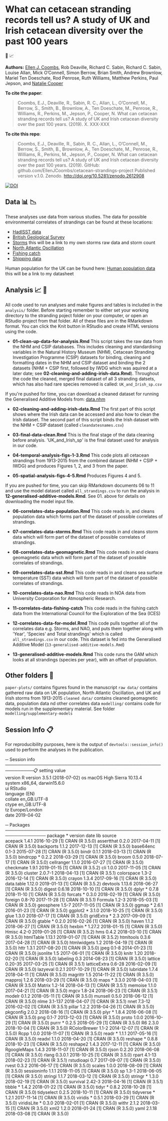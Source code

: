 # What can cetacean stranding records tell us? A study of UK and Irish cetacean diversity over the past 100 years

:whale2: :chart_with_upwards_trend:



__Authors:__
[Ellen J. Coombs](mailto:ellen.coombs.14@ucl.ac.uk), Rob Deaville, Richard C. Sabin, Richard C. Sabin, Louise Allan, Mick O’Connell, Simon Berrow, Brian Smith, Andrew Brownlow, Mariel Ten Doeschate, Rod Penrose, Ruth Williams, Matthew Perkins, Paul Jepson, and [Natalie Cooper](https://github.com/nhcooper123)


__To cite the paper__: 
> Coombs, E.J., Deaville, R., Sabin, R. C., Allan, L., O’Connell, M., Berrow, S., Smith, B., Brownlow, A., Ten Doeschate, M., Penrose, R., Williams, R., Perkins, M., Jepson, P., Cooper, N. What can cetacean stranding records tell us? A study of UK and Irish cetacean diversity over the past 100 years. (2019). X. XXX-XXX 


__To cite this repo__: 
> Coombs, E.J., Deaville, R., Sabin, R. C., Allan, L., O’Connell, M., Berrow, S., Smith, B., Brownlow, A., Ten Doeschate, M., Penrose, R., Williams, R., Perkins, M., Jepson, P., Cooper, N. What can cetacean stranding records tell us? A study of UK and Irish cetacean diversity over the past 100 years. (2019). GitHub: github.com/EllenJCoombs/cetacean-strandings-project Published version v.1.0. Zenodo. http://doi.org/10.5281/zenodo.2612908

[![DOI](https://zenodo.org/badge/DOI/10.5281/zenodo.2612908.svg)](https://doi.org/10.5281/zenodo.2612908)


## Data :bar_chart: :chart_with_downwards_trend: 

These analyses use data from various studies. The data for possible environmental correlates of strandings can be found at these locations: 

- [HadISST data](https://www.metoffice.gov.uk/hadobs/hadisst/data/download.html)
- [British Geological Survey](http://www.geomag.bgs.ac.uk/data_service/data/magnetic_indices/k_indices.html)
- [Storms](../blob/master/LICENSE) this will be a link to my own storms raw data and storm count
- [North Atlantic Oscillation](https://climatedataguide.ucar.edu/sites/default/files/nao_station_annual.txt)
- [Fishing catch](https://www.ices.dk/marine-data/dataset-collections/Pages/Fish-catch-and-stock-assessment.aspx) 
- [Shipping data](https://www.gov.uk/government/collections/maritime-and-shipping-statistics)

Human population for the UK can be found here: 
[Human population data](../blob/master/LICENSE) this will be a link to my datasheet 


## Analysis :chart_with_upwards_trend: :whale2:
All code used to run analyses and make figures and tables is included in the `analysis/` folder. Before starting remember to either set your working directory to the stranding poject folder on your computer, or open an RStudio project from that folder. All of these files are in the RMarkdown format. You can click the Knit button in RStudio and create HTML versions using the code. 

* **01-clean-up-data-for-analysis.Rmd** This script takes the raw data from the NHM and CSIP databases. This includes cleaning and standardising variables in the Natural History Museum (NHM), Cetacean Stranding Investigation Programme (CSIP) datasets for binding, cleaning and formatting dates in the NHM and CSIP dataset and binding the 2 datasets (NHM + CSIP first, followed by IWDG which was aquired at a later date; see **02-cleaning-and-adding-irish-data.Rmd**). Throughout the code  the cleaned, merged final dataset of all 3 stranding datsets, which has also had rare species removed is called: `UK_and_Irish_sp.csv`

If you're pushed for time, you can download a cleaned dataset for running the Generalised Additive Models from: [data.nhm](https://data.nhm.ac.uk/dataset/what-can-cetacean-stranding-records-tell-us)

* **02-cleaning-and-adding-irish-data.Rmd** The first part of this script shows where the Irish data can be accessed and also how to clean the Irish dataset. The second part of this script binds the Irish dataset with the NHM + CSIP dataset (called `cleandatesnames.csv`)

* **03-final-data-clean.Rmd** This is the final stage of the data cleaning before analysis.
'UK_and_Irish_sp' is the final dataset used for analysis in our code. 

* **04-temporal-analysis-figs-1-3.Rmd** This code plots all cetacean strandings from 1913-2015 from the combined dataset (NHM + CSIP + IWDG) and produces Figures 1, 2, and 3 from the paper. 

* **05-spatial-analysis-figs-4-5.Rmd** Produces Figures 4 and 5. 

If you are pushed for time, you can skip RMarkdown documents 06 to 11 and use the model dataset called `all_strandings.csv` to run the analysis in **12-generalised-additive-models.Rmd**. See 01. above for details on downloading the model input file. 

* **06-correlates-data-population.Rmd** This code reads in, and cleans population data which forms part of the dataset of possible correlates of strandings.

* **07-correlates-data-storms.Rmd** This code reads in and cleans storm data which will form part of the dataset of possible correlates of strandings. 

* **08-correlates-data-geomagnetic.Rmd** This code reads in and cleans geomagnetic data which will form part of the dataset of possible correlates of strandings. 

* **09-correlates-data-sst.Rmd** This code reads in and cleans sea surface temperature (SST) data which will form part of the dataset of possible correlates of strandings. 

* **10-correlates-data-nao.Rmd** This code reads in NOA data from University Corporation for Atmospheric Research.

* **11-correlates-data-fishing-catch** This code reads in the fishing catch data from the International Council for the Exploration of the Sea (ICES)

* **12-correlates-data-for-model.Rmd** This code pulls together all of the correlates data e.g. Storms, and NAO, and puts them together along with 'Year', 'Species' and Total strandings' which is called `all_strandings.csv` in our code. This dataset is fed into the Generalised Additive Model (`13-generalised-additive-models.Rmd`)

* **13-generalised-additive-models.Rmd** This code runs the GAM which looks at all strandings (species per year), with an offset of population.

## Other folders :file_folder:
`paper-plots/` contains figures found in the manuscript 
`raw data/` contains gathered raw data on UK population, North Atlantic Oscillation, and UK and Irish storms from 1913-2015
`cleaned data/` contains cleaned geomagnetic data, population data nd other correlates data
`modelling/` contains code for models run in the supplementary material. See folder `modelling/supplementary-models`

## Session Info :clipboard:
For reproducibility purposes, here is the output of `devtools::session_info()` used to perform the analyses in the publication.


─ Session info ───────────────────────────────────────────────────────────:clipboard:
 setting  value                       
 version  R version 3.5.1 (2018-07-02)
 os       macOS High Sierra 10.13.4   
 system   x86_64, darwin15.6.0        
 ui       RStudio                     
 language (EN)                        
 collate  en_GB.UTF-8                 
 ctype    en_GB.UTF-8                 
 tz       Europe/London               
 date     2019-04-02                  

─ Packages ───────────────────────────────────────────────────────────────
 package      * version date       lib source        
 acepack        1.4.1   2016-10-29 [1] CRAN (R 3.5.0)
 assertthat     0.2.0   2017-04-11 [1] CRAN (R 3.5.0)
 backports      1.1.2   2017-12-13 [1] CRAN (R 3.5.0)
 base64enc      0.1-3   2015-07-28 [1] CRAN (R 3.5.0)
 bindr          0.1.1   2018-03-13 [1] CRAN (R 3.5.0)
 bindrcpp     * 0.2.2   2018-03-29 [1] CRAN (R 3.5.0)
 broom          0.5.0   2018-07-17 [1] CRAN (R 3.5.0)
 cellranger     1.1.0   2016-07-27 [1] CRAN (R 3.5.0)
 checkmate      1.9.1   2019-01-15 [1] CRAN (R 3.5.2)
 cli            1.0.0   2017-11-05 [1] CRAN (R 3.5.0)
 cluster        2.0.7-1 2018-04-13 [1] CRAN (R 3.5.1)
 colorspace     1.3-2   2016-12-14 [1] CRAN (R 3.5.0)
 crayon         1.3.4   2017-09-16 [1] CRAN (R 3.5.0)
 data.table     1.12.0  2019-01-13 [1] CRAN (R 3.5.2)
 devtools       1.13.6  2018-06-27 [1] CRAN (R 3.5.0)
 digest         0.6.18  2018-10-10 [1] CRAN (R 3.5.0)
 dplyr        * 0.7.8   2018-11-10 [1] CRAN (R 3.5.0)
 forcats      * 0.3.0   2018-02-19 [1] CRAN (R 3.5.0)
 foreign        0.8-70  2017-11-28 [1] CRAN (R 3.5.1)
 Formula        1.2-3   2018-05-03 [1] CRAN (R 3.5.0)
 geosphere      1.5-7   2017-11-05 [1] CRAN (R 3.5.0)
 ggmap        * 2.6.1   2016-01-23 [1] CRAN (R 3.5.0)
 ggplot2      * 3.1.0   2018-10-25 [1] CRAN (R 3.5.0)
 glue           1.3.0   2018-07-17 [1] CRAN (R 3.5.0)
 gridExtra    * 2.3     2017-09-09 [1] CRAN (R 3.5.0)
 gtable       * 0.2.0   2016-02-26 [1] CRAN (R 3.5.0)
 haven          1.1.2   2018-06-27 [1] CRAN (R 3.5.0)
 hexbin       * 1.27.2  2018-01-15 [1] CRAN (R 3.5.0)
 Hmisc          4.2-0   2019-01-26 [1] CRAN (R 3.5.2)
 hms            0.4.2   2018-03-10 [1] CRAN (R 3.5.0)
 htmlTable      1.13.1  2019-01-07 [1] CRAN (R 3.5.2)
 htmltools      0.3.6   2017-04-28 [1] CRAN (R 3.5.0)
 htmlwidgets    1.2     2018-04-19 [1] CRAN (R 3.5.0)
 httr           1.3.1   2017-08-20 [1] CRAN (R 3.5.0)
 jpeg           0.1-8   2014-01-23 [1] CRAN (R 3.5.0)
 jsonlite       1.5     2017-06-01 [1] CRAN (R 3.5.0)
 knitr          1.20    2018-02-20 [1] CRAN (R 3.5.0)
 labeling       0.3     2014-08-23 [1] CRAN (R 3.5.0)
 lattice        0.20-35 2017-03-25 [1] CRAN (R 3.5.1)
 latticeExtra   0.6-28  2016-02-09 [1] CRAN (R 3.5.0)
 lazyeval       0.2.1   2017-10-29 [1] CRAN (R 3.5.0)
 lubridate      1.7.4   2018-04-11 [1] CRAN (R 3.5.0)
 magrittr       1.5     2014-11-22 [1] CRAN (R 3.5.0)
 mapproj        1.2.6   2018-03-29 [1] CRAN (R 3.5.0)
 maps         * 3.3.0   2018-04-03 [1] CRAN (R 3.5.0)
 Matrix         1.2-14  2018-04-13 [1] CRAN (R 3.5.1)
 memoise        1.1.0   2017-04-21 [1] CRAN (R 3.5.0)
 mgcv           1.8-24  2018-06-23 [1] CRAN (R 3.5.1)
 modelr         0.1.2   2018-05-11 [1] CRAN (R 3.5.0)
 munsell        0.5.0   2018-06-12 [1] CRAN (R 3.5.0)
 nlme           3.1-137 2018-04-07 [1] CRAN (R 3.5.1)
 nnet           7.3-12  2016-02-02 [1] CRAN (R 3.5.1)
 pillar         1.2.2   2018-04-26 [1] CRAN (R 3.5.0)
 pkgconfig      2.0.2   2018-08-16 [1] CRAN (R 3.5.0)
 plyr         * 1.8.4   2016-06-08 [1] CRAN (R 3.5.0)
 png            0.1-7   2013-12-03 [1] CRAN (R 3.5.0)
 proto          1.0.0   2016-10-29 [1] CRAN (R 3.5.0)
 purrr        * 0.2.5   2018-05-29 [1] CRAN (R 3.5.0)
 R6             2.3.0   2018-10-04 [1] CRAN (R 3.5.0)
 RColorBrewer   1.1-2   2014-12-07 [1] CRAN (R 3.5.0)
 Rcpp           1.0.0   2018-11-07 [1] CRAN (R 3.5.0)
 readr        * 1.1.1   2017-05-16 [1] CRAN (R 3.5.0)
 readxl         1.1.0   2018-04-20 [1] CRAN (R 3.5.0)
 reshape      * 0.8.8   2018-10-23 [1] CRAN (R 3.5.0)
 reshape2       1.4.3   2017-12-11 [1] CRAN (R 3.5.0)
 RgoogleMaps    1.4.3   2018-11-07 [1] CRAN (R 3.5.0)
 rjson          0.2.20  2018-06-08 [1] CRAN (R 3.5.0)
 rlang          0.3.0.1 2018-10-25 [1] CRAN (R 3.5.0)
 rpart          4.1-13  2018-02-23 [1] CRAN (R 3.5.1)
 rstudioapi     0.7     2017-09-07 [1] CRAN (R 3.5.0)
 rvest          0.3.2   2016-06-17 [1] CRAN (R 3.5.0)
 scales         1.0.0   2018-08-09 [1] CRAN (R 3.5.0)
 sessioninfo    1.1.1   2018-11-05 [1] CRAN (R 3.5.0)
 sp             1.3-1   2018-06-05 [1] CRAN (R 3.5.0)
 stringi        1.1.7   2018-03-12 [1] CRAN (R 3.5.0)
 stringr      * 1.3.0   2018-02-19 [1] CRAN (R 3.5.0)
 survival       2.42-3  2018-04-16 [1] CRAN (R 3.5.1)
 tibble       * 1.4.2   2018-01-22 [1] CRAN (R 3.5.0)
 tidyr        * 0.8.2   2018-10-28 [1] CRAN (R 3.5.0)
 tidyselect     0.2.5   2018-10-11 [1] CRAN (R 3.5.0)
 tidyverse    * 1.2.1   2017-11-14 [1] CRAN (R 3.5.0)
 viridis      * 0.5.1   2018-03-29 [1] CRAN (R 3.5.0)
 viridisLite  * 0.3.0   2018-02-01 [1] CRAN (R 3.5.0)
 withr          2.1.2   2018-03-15 [1] CRAN (R 3.5.0)
 xml2           1.2.0   2018-01-24 [1] CRAN (R 3.5.0)
 yaml           2.1.18  2018-03-08 [1] CRAN (R 3.5.0)


